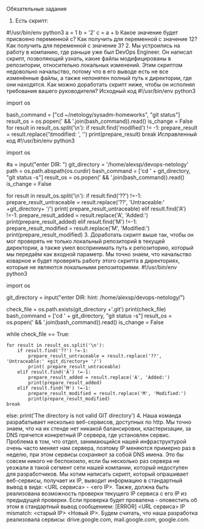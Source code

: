 Обязательные задания
1. Есть скрипт:

#!/usr/bin/env python3
a = 1
b = '2'
c = a + b
Какое значение будет присвоено переменной c?
Как получить для переменной c значение 12?
Как получить для переменной c значение 3?
2. Мы устроились на работу в компанию, где раньше уже был DevOps Engineer. Он написал скрипт, позволяющий узнать, какие файлы модифицированы в репозитории, относительно локальных изменений. Этим скриптом недовольно начальство, потому что в его выводе есть не все изменённые файлы, а также непонятен полный путь к директории, где они находятся. Как можно доработать скрипт ниже, чтобы он исполнял требования вашего руководителя?
Исходный код
#!/usr/bin/env python3

import os

bash_command = ["cd ~/netology/sysadm-homeworks", "git status"]
result_os = os.popen(' && '.join(bash_command)).read()
is_change = False
for result in result_os.split('\n'):
    if result.find('modified') != -1:
        prepare_result = result.replace('\tmodified:   ', '')
        print(prepare_result)
        break
Исправленный код
#!/usr/bin/env python3

import os

#a = input("enter DIR: ")
git_directory = '/home/alexsp/devops-netology'
path = os.path.abspath(os.curdir)
bash_command = ['cd ' + git_directory, "git status -s"]
result_os = os.popen(' && '.join(bash_command)).read()
is_change = False

for result in result_os.split('\n'):
    if result.find('??') !=-1:
        prepare_result_untraceable = result.replace('??', 'Untraceable:' +git_directory+ '/')
        print( prepare_result_untraceable)
    elif result.find('A') !=-1:
        prepare_result_added = result.replace('A', 'Added:')
        print(prepare_result_added)
    elif result.find('M') !=-1:
        prepare_result_modified = result.replace('M', 'Modified:')
        print(prepare_result_modified)
3. Доработать скрипт выше так, чтобы он мог проверять не только локальный репозиторий в текущей директории, а также умел воспринимать путь к репозиторию, который мы передаём как входной параметр. Мы точно знаем, что начальство коварное и будет проверять работу этого скрипта в директориях, которые не являются локальными репозиториями.
#!/usr/bin/env python3

import os

git_directory = input("enter DIR: hint: /home/alexsp/devops-netology/")

check_file = os.path.exists(git_directory +'.git')
print(check_file)
bash_command = ['cd ' + git_directory, "git status -s"]
result_os = os.popen(' && '.join(bash_command)).read()
is_change = False

while check_file == True:

    for result in result_os.split('\n'):
        if result.find('??') !=-1:
            prepare_result_untraceable = result.replace('??', 'Untraceable:' +git_directory+ '/')
            print( prepare_result_untraceable)
        elif result.find('A') !=-1:
            prepare_result_added = result.replace('A', 'Added:')
            print(prepare_result_added)
        elif result.find('M') !=-1:
            prepare_result_modified = result.replace('M', 'Modified:')
            print(prepare_result_modified)
    break

else:
    print('The directory is not valid GIT directory')
4. Наша команда разрабатывает несколько веб-сервисов, доступных по http. Мы точно знаем, что на их стенде нет никакой балансировки, кластеризации, за DNS прячется конкретный IP сервера, где установлен сервис. Проблема в том, что отдел, занимающийся нашей инфраструктурой очень часто меняет нам сервера, поэтому IP меняются примерно раз в неделю, при этом сервисы сохраняют за собой DNS имена. Это бы совсем никого не беспокоило, если бы несколько раз сервера не уезжали в такой сегмент сети нашей компании, который недоступен для разработчиков. Мы хотим написать скрипт, который опрашивает веб-сервисы, получает их IP, выводит информацию в стандартный вывод в виде: <URL сервиса> - <его IP>. Также, должна быть реализована возможность проверки текущего IP сервиса c его IP из предыдущей проверки. Если проверка будет провалена - оповестить об этом в стандартный вывод сообщением: [ERROR] <URL сервиса> IP mismatch: <старый IP> <Новый IP>. Будем считать, что наша разработка реализовала сервисы: drive.google.com, mail.google.com, google.com.
